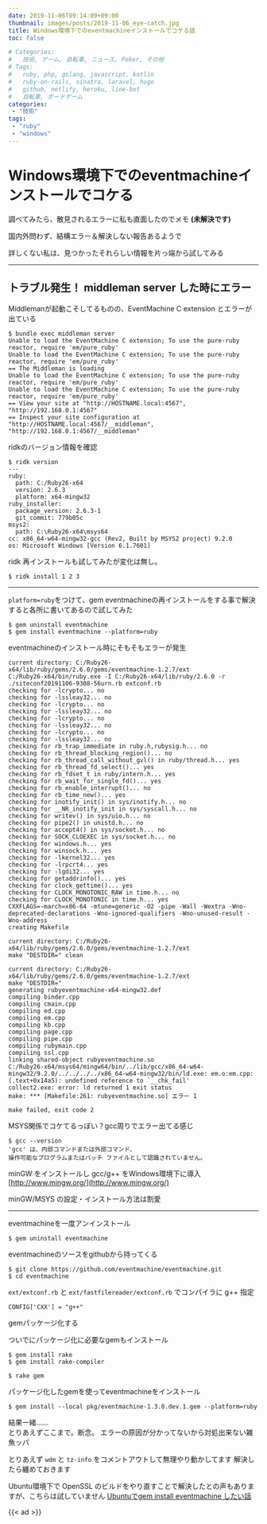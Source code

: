 ```yaml
---
date: 2019-11-06T09:14:09+09:00
thumbnail: images/posts/2019-11-06_eye-catch.jpg
title: Windows環境下でのeventmachineインストールでコケる話
toc: false

# Categories:
#   技術, ゲーム, 自転車, ニュース, Poker, その他
# Tags:
#   ruby, php, golang, javascript, kotlin
#   ruby-on-rails, sinatra, laravel, hugo
#   github, netlify, heroku, line-bot
#   自転車, ボードゲーム
categories:
 - "技術"
tags:
 - "ruby"
 - "windows"
---
```


# Windows環境下でのeventmachineインストールでコケる

調べてみたら、散見されるエラーに私も直面したのでメモ __(未解決です)__

国内外問わず、結構エラー＆解決しない報告あるようで  

詳しくない私は、見つかったそれらしい情報を片っ端から試してみる

* * *

## トラブル発生！ middleman server した時にエラー

Middlemanが起動こそしてるものの、EventMachine C extension とエラーが出ている

```
$ bundle exec middleman server
Unable to load the EventMachine C extension; To use the pure-ruby reactor, require 'em/pure_ruby'
Unable to load the EventMachine C extension; To use the pure-ruby reactor, require 'em/pure_ruby'
== The Middleman is loading
Unable to load the EventMachine C extension; To use the pure-ruby reactor, require 'em/pure_ruby'
Unable to load the EventMachine C extension; To use the pure-ruby reactor, require 'em/pure_ruby'
== View your site at "http://HOSTNAME.local:4567", "http://192.168.0.1:4567"
== Inspect your site configuration at "http://HOSTNAME.local:4567/__middleman", "http://192.168.0.1:4567/__middleman"
```

ridkのバージョン情報を確認

```
$ ridk version
---
ruby:
  path: C:/Ruby26-x64
  version: 2.6.3
  platform: x64-mingw32
ruby_installer:
  package_version: 2.6.3-1
  git_commit: 779b05c
msys2:
  path: C:\Ruby26-x64\msys64
cc: x86_64-w64-mingw32-gcc (Rev2, Built by MSYS2 project) 9.2.0
os: Microsoft Windows [Version 6.1.7601]
```

ridk 再インストールも試してみたが変化は無し。

```
$ ridk install 1 2 3
```
* * *

<code>platform=ruby</code>をつけて、gem eventmachineの再インストールをする事で解決すると各所に書いてあるので試してみた

```
$ gem uninstall eventmachine
$ gem install eventmachine --platform=ruby
```

eventmachineのインストール時にそもそもエラーが発生

```
current directory: C:/Ruby26-x64/lib/ruby/gems/2.6.0/gems/eventmachine-1.2.7/ext
C:/Ruby26-x64/bin/ruby.exe -I C:/Ruby26-x64/lib/ruby/2.6.0 -r ./siteconf20191106-9308-56urn.rb extconf.rb
checking for -lcrypto... no
checking for -lssleay32... no
checking for -lcrypto... no
checking for -lssleay32... no
checking for -lcrypto... no
checking for -lssleay32... no
checking for -lcrypto... no
checking for -lssleay32... no
checking for rb_trap_immediate in ruby.h,rubysig.h... no
checking for rb_thread_blocking_region()... no
checking for rb_thread_call_without_gvl() in ruby/thread.h... yes
checking for rb_thread_fd_select()... yes
checking for rb_fdset_t in ruby/intern.h... yes
checking for rb_wait_for_single_fd()... yes
checking for rb_enable_interrupt()... no
checking for rb_time_new()... yes
checking for inotify_init() in sys/inotify.h... no
checking for __NR_inotify_init in sys/syscall.h... no
checking for writev() in sys/uio.h... no
checking for pipe2() in unistd.h... no
checking for accept4() in sys/socket.h... no
checking for SOCK_CLOEXEC in sys/socket.h... no
checking for windows.h... yes
checking for winsock.h... yes
checking for -lkernel32... yes
checking for -lrpcrt4... yes
checking for -lgdi32... yes
checking for getaddrinfo()... yes
checking for clock_gettime()... yes
checking for CLOCK_MONOTONIC_RAW in time.h... no
checking for CLOCK_MONOTONIC in time.h... yes
CXXFLAGS=-march=x86-64 -mtune=generic -O2 -pipe -Wall -Wextra -Wno-deprecated-declarations -Wno-ignored-qualifiers -Wno-unused-result -Wno-address
creating Makefile

current directory: C:/Ruby26-x64/lib/ruby/gems/2.6.0/gems/eventmachine-1.2.7/ext
make "DESTDIR=" clean

current directory: C:/Ruby26-x64/lib/ruby/gems/2.6.0/gems/eventmachine-1.2.7/ext
make "DESTDIR="
generating rubyeventmachine-x64-mingw32.def
compiling binder.cpp
compiling cmain.cpp
compiling ed.cpp
compiling em.cpp
compiling kb.cpp
compiling page.cpp
compiling pipe.cpp
compiling rubymain.cpp
compiling ssl.cpp
linking shared-object rubyeventmachine.so
C:/Ruby26-x64/msys64/mingw64/bin/../lib/gcc/x86_64-w64-mingw32/9.2.0/../../../../x86_64-w64-mingw32/bin/ld.exe: em.o:em.cpp:(.text+0x14a5): undefined reference to `__chk_fail'
collect2.exe: error: ld returned 1 exit status
make: *** [Makefile:261: rubyeventmachine.so] エラー 1

make failed, exit code 2
```

MSYS関係でコケてるっぽい？gcc周りでエラー出てる感じ

```
$ gcc --version
'gcc' は、内部コマンドまたは外部コマンド、
操作可能なプログラムまたはバッチ ファイルとして認識されていません。
```

minGW をインストールし gcc/g++ をWindows環境下に導入
[http://www.mingw.org/](http://www.mingw.org/)

minGW/MSYS の設定・インストール方法は割愛

* * *

eventmachineを一度アンインストール

```
$ gem uninstall eventmachine
```

eventmachineのソースをgithubから持ってくる

```
$ git clone https://github.com/eventmachine/eventmachine.git
$ cd eventmachine
```

<code>ext/extconf.rb</code> と <code>ext/fastfilereader/extconf.rb</code> でコンパイラに g++ 指定

```
CONFIG['CXX'] = "g++"
```

gemパッケージ化する  

ついでにパッケージ化に必要なgemもインストール

```
$ gem install rake
$ gem install rake-compiler

$ rake gem
```

パッケージ化したgemを使ってeventmachineをインストール
```
$ gem install --local pkg/eventmachine-1.3.0.dev.1.gem --platform=ruby
```

結果一緒……    
とりあえずここまで。断念。
エラーの原因が分かってないから対処出来ない雑魚ッパ

とりあえず <code>wdm</code> と <code>tz-info</code> をコメントアウトして無理やり動かしてます
解決したら纏めておきます

Ubuntu環境下で OpenSSL のビルドをやり直すことで解決したとの声もありますが、こちらは試していません 
[Ubuntuでgem install eventmachine したい話](http://syoshinsyakangeisagi.blogspot.com/2014/08/ubuntugem-install-eventmachine.html)


{{< ad >}}